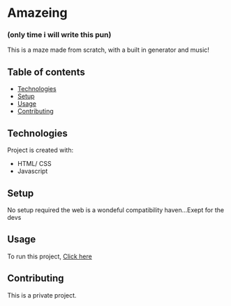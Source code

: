 # Amazeing
### (only time i will write this pun)

This is a maze made from scratch, with a built in generator and music!

## Table of contents
  - [Technologies](#technologies)
  - [Setup](#setup)
  - [Usage](#usage)
  - [Contributing](#contributing)

	
## Technologies
Project is created with:
* HTML/ CSS
* Javascript
	
## Setup
No setup required the web is a wondeful compatibility haven...Exept for the devs

## Usage

To run this project, [Click here](https://daniel-makram.github.io/amazing/) 


## Contributing
This is a private project.
